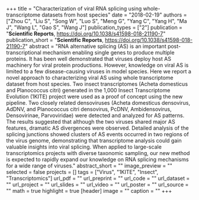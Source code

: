 +++
title = "Characterization of viral RNA splicing using whole-transcriptome datasets from host species"
date = "2018-02-19"
authors = ["Zhou C", "Liu S", "Song W", "Luo S", "Meng G", "Yang C", "Yang H", "Ma J", "Wang L", "Gao S", "Wang J"]
publication_types = ["2"]
publication = "**Scientific Reports**, https://doi.org/10.1038/s41598-018-21190-7"
publication_short = "**Scientific Reports**, https://doi.org/10.1038/s41598-018-21190-7"
abstract = "RNA alternative splicing (AS) is an important post-transcriptional mechanism enabling single genes to produce multiple proteins. It has been well demonstrated that viruses deploy host AS machinery for viral protein productions. However, knowledge on viral AS is limited to a few disease-causing viruses in model species. Here we report a novel approach to characterizing viral AS using whole transcriptome dataset from host species. Two insect transcriptomes (Acheta domesticus and Planococcus citri) generated in the 1,000 Insect Transcriptome Evolution (1KITE) project were used as a proof of concept using the new pipeline. Two closely related densoviruses (Acheta domesticus densovirus, AdDNV, and Planococcus citri densovirus, PcDNV, Ambidensovirus, Densovirinae, Parvoviridae) were detected and analyzed for AS patterns. The results suggested that although the two viruses shared major AS features, dramatic AS divergences were observed. Detailed analysis of the splicing junctions showed clusters of AS events occurred in two regions of the virus genome, demonstrating that transcriptome analysis could gain valuable insights into viral splicing. When applied to large-scale transcriptomics projects with diverse taxonomic sampling, our new method is expected to rapidly expand our knowledge on RNA splicing mechanisms for a wide range of viruses."
abstract_short = ""
image_preview = ""
selected = false
projects = []
tags = ["Virus", "1KITE", "Insect", "Transcriptomics"]
url_pdf = ""
url_preprint = ""
url_code = ""
url_dataset = ""
url_project = ""
url_slides = ""
url_video = ""
url_poster = ""
url_source = ""
math = true
highlight = true
[header]
image = ""
caption = ""
+++
